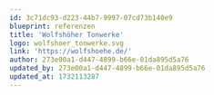 ```yaml
---
id: 3c71dc93-d223-44b7-9997-07cd73b140e9
blueprint: referenzen
title: 'Wolfshöher Tonwerke'
logo: wolfshoer_tonwerke.svg
link: 'https://wolfshoehe.de/'
author: 273e00a1-d447-4899-b66e-01da895d5a76
updated_by: 273e00a1-d447-4899-b66e-01da895d5a76
updated_at: 1732113287
---
```

